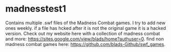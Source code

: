 # madnesstest1
Contains multiple .swf files of the Madness Combat games.
I try to add new ones weekly.
if a file has hcked after it is not the original game it is a hacked version.
Check out my website here with a collection of madness combat and more: https://sites.google.com/view/blads/home?authuser=0.
find non madness combat games here: https://github.com/blads-Github/swf_games.
